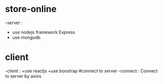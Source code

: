 # store-online
-server : 
  + use nodejs framework Express
  + use mongodb 
# client
-client :
  +use reactjs
  +use boostrap
#connect to server
-connect : Connect to server by axios
